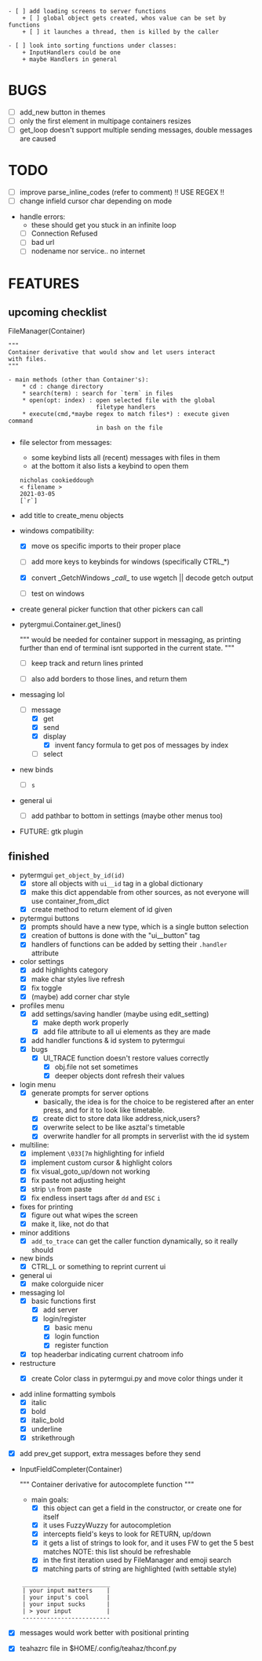     - [ ] add loading screens to server functions
        + [ ] global object gets created, whos value can be set by functions
        + [ ] it launches a thread, then is killed by the caller

    - [ ] look into sorting functions under classes:
        + InputHandlers could be one
        + maybe Handlers in general




# BUGS
- [ ] add_new button in themes
- [ ] only the first element in multipage containers resizes
- [ ] get_loop doesn't support multiple sending messages, double messages are caused

# TODO
- [ ] improve parse_inline_codes (refer to comment) !! USE REGEX !!
- [ ] change infield cursor char depending on mode
- handle errors:
    * these should get you stuck in an infinite loop
    * [ ] Connection Refused
    * [ ] bad url
    * [ ] nodename nor service.. no internet

# FEATURES 
## upcoming checklist

FileManager(Container)

    """
    Container derivative that would show and let users interact
    with files.
    """

    - main methods (other than Container's):
        * cd : change directory
        * search(term) : search for `term` in files
        * open(opt: index) : open selected file with the global 
                             filetype handlers
        * execute(cmd,*maybe regex to match files*) : execute given command
                             in bash on the file


- file selector from messages:
    * some keybind lists all (recent) messages with files in them
    * at the bottom it also lists a keybind to open them
    ```
    nicholas cookieddough
    < filename >
    2021-03-05
    [`r`]
    ```

- add title to create_menu objects

- windows compatibility:
    * [x] move os specific imports to their proper place
    * [ ] add more keys to keybinds for windows (specifically CTRL_*)
    * [x] convert \_GetchWindows \__call__ to use wgetch || decode getch output
    * [ ] test on windows


- create general picker function that other pickers can call

- pytergmui.Container.get_lines()

    """
    would be needed for container support in messaging, 
    as printing further than end of terminal isnt supported 
    in the current state.
    """

    * [ ] keep track and return lines printed
    * [ ] also add borders to those lines, and return them


- messaging lol
    * [ ] message
        + [x] get
        + [x] send
        + [x] display
            - [x] invent fancy formula to get pos of messages by index
        + [ ] select

- new binds
    * [ ] `s` 

- general ui
    * [ ] add pathbar to bottom in settings (maybe other menus too)
 
- FUTURE: gtk plugin

## finished
- pytermgui `get_object_by_id(id)`
    * [x] store all objects with `ui__id` tag in a global dictionary
    * [x] make this dict appendable from other sources, as not everyone will use container_from_dict
    * [x] create method to return element of id given

- pytermgui buttons
    * [x] prompts should have a new type, which is a single button selection
    * [x] creation of buttons is done with the "ui__button" tag
    * [x] handlers of functions can be added by setting their `.handler` attribute

- color settings
    * [x] add highlights category
    * [x] make char styles live refresh
    * [x] fix <space> toggle
    * [x] (maybe) add corner char style

- profiles menu
    * [x] add settings/saving handler (maybe using edit_setting)
        + [x] make depth work properly
        + [x] add file attribute to all ui elements as they are made
    * [x] add handler functions & id system to pytermgui
    * [x] bugs
        + [x] UI_TRACE function doesn't restore values correctly
            - [x] obj.file not set sometimes
            - [x] deeper objects dont refresh their values

- login menu
    * [x] generate prompts for server options
        + basically, the idea is for the choice to be registered after an enter press, and for it to look like timetable.
        + [x] create dict to store data like address,nick,users?
        + [x] overwrite select to be like asztal's timetable
        + [x] overwrite handler for all prompts in serverlist with the id system

- multiline:
    * [x] implement `\033[7m` highlighting for infield
    * [x] implement custom cursor & highlight colors
    * [x] fix visual_goto_up/down not working
    * [x] fix paste not adjusting height
    * [x] strip `\n` from paste
    * [x] fix endless insert tags after `dd` and `ESC` `i`

- fixes for printing
    * [x] figure out what wipes the screen
    * [x] make it, like, not do that

- minor additions
    * [x] `add_to_trace` can get the caller function dynamically, so it really should

- new binds
    * [x] CTRL_L or something to reprint current ui

- general ui
    * [x] make colorguide nicer

- messaging lol
    * [x] basic functions first
        + [x] add server
        + [x] login/register
            - [x] basic menu
            - [x] login function
            - [x] register function

    * [x] top headerbar indicating current chatroom info

- restructure
    * [x] create Color class in pytermgui.py and move color things under it


- add inline formatting symbols
    + [x] italic
    + [x] bold
    + [x] italic_bold
    + [x] underline
    + [x] strikethrough

- [x] add prev_get support, extra messages before they send

- InputFieldCompleter(Container)

    """
    Container derivative for autocomplete function
    """

    - main goals:
        * [x] this object can get a field in the constructor,
          or create one for itself
        * [x] it uses FuzzyWuzzy for autocompletion
        * [x] intercepts field's keys to look for RETURN, up/down
        * [x] it gets a list of strings to look for, and it uses
          FW to get the 5 best matches
          NOTE: this list should be refreshable
        * [x] in the first iteration used by FileManager and emoji
          search
        * [x] matching parts of string are highlighted (with settable
          style)

```
    _________________________
    | your input matters    |
    | your input's cool     |
    | your input sucks      |
    | > your input          |
    -------------------------
```
- [x] messages would work better with positional printing

- [x] teahazrc file in $HOME/.config/teahaz/thconf.py
